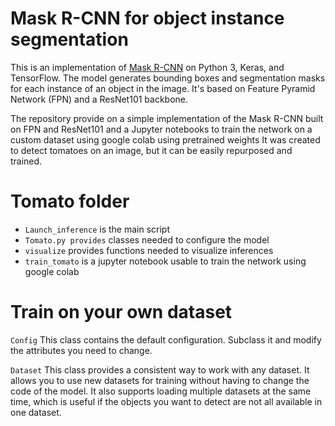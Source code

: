 # Mask R-CNN for object instance segmentation

This is an implementation of [Mask R-CNN](https://arxiv.org/abs/1703.06870) on Python 3, Keras, and TensorFlow.
The model generates bounding boxes and segmentation masks for each instance of an object in the image.
It's based on Feature Pyramid Network (FPN) and a ResNet101 backbone.

The repository provide on a simple implementation of the Mask R-CNN built on FPN
and ResNet101 and a Jupyter notebooks to train the network on a custom dataset using google colab using pretrained weights
It was created to detect tomatoes on an image, but it can be easily repurposed and trained.

# Tomato folder
* ```Launch_inference``` is the main script
* ```Tomato.py provides``` classes needed to configure the model
* ```visualize``` provides functions needed to visualize inferences
* ```train_tomato``` is a jupyter notebook usable to train the network using google colab

# Train on your own dataset
```Config```
This class contains the default configuration. Subclass it and modify the attributes you need to change.

```Dataset```
This class provides a consistent way to work with any dataset.
It allows you to use new datasets for training without having to change
the code of the model. It also supports loading multiple datasets at the
same time, which is useful if the objects you want to detect are not
all available in one dataset.
